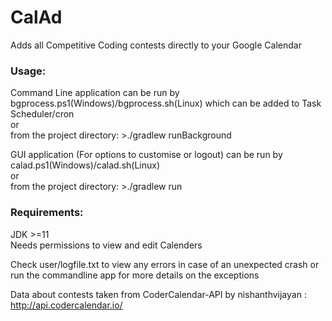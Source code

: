 # CalAd

Adds all Competitive Coding contests directly to your Google Calendar    

### Usage:
Command Line application can be run by bgprocess.ps1(Windows)/bgprocess.sh(Linux) which can be added to Task Scheduler/cron  
or  
from the project directory: >./gradlew runBackground

GUI application (For options to customise or logout) can be run by calad.ps1(Windows)/calad.sh(Linux)  
or  
from the project directory: >./gradlew run

### Requirements:    
JDK >=11      
Needs permissions to view and edit Calenders    

Check user/logfile.txt to view any errors in case of an unexpected crash or run the commandline app for more details on the exceptions 

Data about contests taken from CoderCalendar-API by nishanthvijayan : http://api.codercalendar.io/ 
